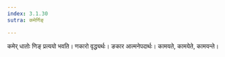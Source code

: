 ```yaml
---
index: 3.1.30
sutra: कमेर्णिङ्

---
```

कमेर् धातोः णिङ् प्रत्ययो भवति। णकारो वृद्ध्यर्थः। ङकार आत्मनेपदार्थः। कामयते, कामयेते, कामयन्ते।